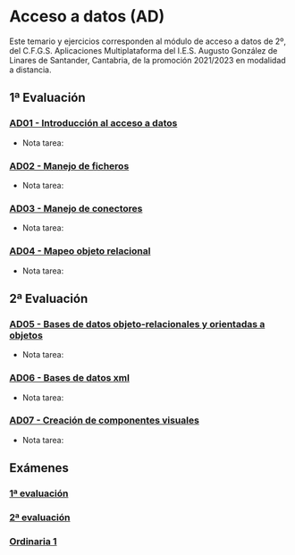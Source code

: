 # Acceso a datos (AD)
Este temario y ejercicios corresponden al módulo de acceso a datos de 2º, del C.F.G.S. Aplicaciones Multiplataforma del I.E.S. Augusto González de Linares de Santander, Cantabria, de la promoción 2021/2023 en modalidad a distancia.
## 1ª Evaluación
### [AD01 - Introducción al acceso a datos](https://github.com/DiegoGlez1992/DAM/tree/main/Acceso%20a%20datos/AD01%20-%20Introducci%C3%B3n%20al%20acceso%20a%20datos)
* Nota tarea: 
### [AD02 - Manejo de ficheros](https://github.com/DiegoGlez1992/DAM/tree/main/Acceso%20a%20datos/AD02%20-%20Manejo%20de%20ficheros)
* Nota tarea: 
### [AD03 - Manejo de conectores](https://github.com/DiegoGlez1992/DAM/tree/main/Acceso%20a%20datos/AD03%20-%20Manejo%20de%20conectores)
* Nota tarea: 
### [AD04 - Mapeo objeto relacional](https://github.com/DiegoGlez1992/DAM/tree/main/Acceso%20a%20datos/AD04%20-%20Mapeo%20objeto%20relacional)
* Nota tarea: 
## 2ª Evaluación
### [AD05 - Bases de datos objeto-relacionales y orientadas a objetos](https://github.com/DiegoGlez1992/DAM/tree/main/Acceso%20a%20datos/AD05%20-%20Bases%20de%20datos%20objeto-relacionales%20y%20orientadas%20a%20objetos)
* Nota tarea: 
### [AD06 - Bases de datos xml](https://github.com/DiegoGlez1992/DAM/tree/main/Acceso%20a%20datos/AD06%20-%20Bases%20de%20datos%20xml)
* Nota tarea: 
### [AD07 - Creación de componentes visuales](https://github.com/DiegoGlez1992/DAM/tree/main/Acceso%20a%20datos/AD07%20-%20Creaci%C3%B3n%20de%20componentes%20visuales)
* Nota tarea: 
## Exámenes
### [1ª evaluación]()
### [2ª evaluación]()
### [Ordinaria 1]()

